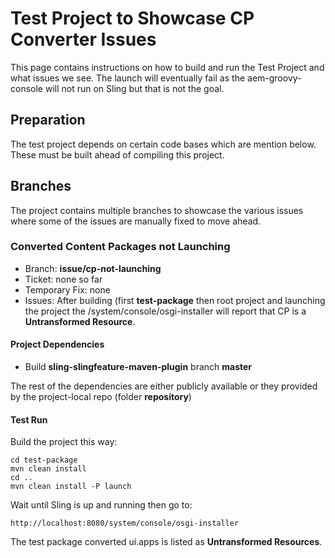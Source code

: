 # Test Project to Showcase CP Converter Issues

This page contains instructions on how to build and run the Test Project
and what issues we see.
The launch will eventually fail as the aem-groovy-console will not run
on Sling but that is not the goal.

## Preparation

The test project depends on certain code bases which are mention below.
These must be built ahead of compiling this project.

## Branches

The project contains multiple branches to showcase the various issues
where some of the issues are manually fixed to move ahead.

### Converted Content Packages not Launching

* Branch: **issue/cp-not-launching**
* Ticket: none so far
* Temporary Fix: none
* Issues: After building (first **test-package** then root project
and launching the project the /system/console/osgi-installer will report
that CP is a **Untransformed Resource**.

#### Project Dependencies

* Build **sling-slingfeature-maven-plugin** branch **master**

The rest of the dependencies are either publicly available or they
provided by the project-local repo (folder **repository**)

#### Test Run

Build the project this way:
```
cd test-package
mvn clean install
cd ..
mvn clean install -P launch
```
Wait until Sling is up and running then go to:
```
http://localhost:8080/system/console/osgi-installer
```
The test package converted ui.apps is listed as **Untransformed Resources**. 
